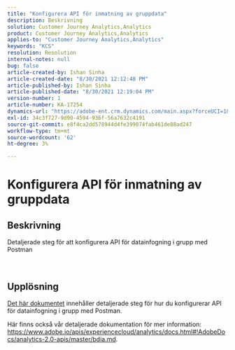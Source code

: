 ```yaml
---
title: "Konfigurera API för inmatning av gruppdata"
description: Beskrivning
solution: Customer Journey Analytics,Analytics
product: Customer Journey Analytics,Analytics
applies-to: "Customer Journey Analytics,Analytics"
keywords: "KCS"
resolution: Resolution
internal-notes: null
bug: false
article-created-by: Ishan Sinha
article-created-date: "8/30/2021 12:12:48 PM"
article-published-by: Ishan Sinha
article-published-date: "8/30/2021 12:19:04 PM"
version-number: 1
article-number: KA-17254
dynamics-url: "https://adobe-ent.crm.dynamics.com/main.aspx?forceUCI=1&pagetype=entityrecord&etn=knowledgearticle&id=53386695-8b09-ec11-b6e6-00224808d564"
exl-id: 34c3f727-9d90-4594-936f-56a7632c4191
source-git-commit: e8f4ca2dd578944d4fe399074fab461de88ad247
workflow-type: tm+mt
source-wordcount: '62'
ht-degree: 3%

---
```


# Konfigurera API för inmatning av gruppdata

## Beskrivning

Detaljerade steg för att konfigurera API för datainfogning i grupp med Postman<br><br><br>

## Upplösning


[Det här dokumentet](https://spark.adobe.com/page/0jhQHMs74AtYz/) innehåller detaljerade steg för hur du konfigurerar API för datainfogning i grupp med Postman.

Här finns också vår detaljerade dokumentation för mer information: https://www.adobe.io/apis/experiencecloud/analytics/docs.html#!AdobeDocs/analytics-2.0-apis/master/bdia.md.
